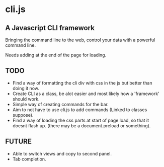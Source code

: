 # cli.js
## A Javascript CLI framework

Bringing the command line to the web, control your data with a powerful command line.

Needs adding at the end of the page for loading.

## TODO
* Find a way of formatting the cli div with css in the js but better than doing it now.
* Create CLI as a class, be alot easier and most likely how a 'framework' should work.
* Simple way of creating commands for the bar.
* Aim to not have to use cli.js to add commands (Linked to classes suppose).
* Find a way of loading the css parts at start of page load, so that it doesnt flash up. (there may be a document.preload or something).

## FUTURE
* Able to switch views and copy to second panel.
* Tab completion.

